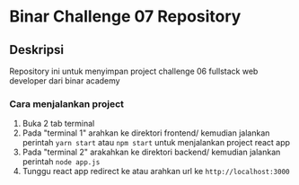# Binar Challenge 07 Repository

## Deskripsi

Repository ini untuk menyimpan project challenge 06 fullstack web developer dari binar academy

### Cara menjalankan project

1. Buka 2 tab terminal
2. Pada "terminal 1" arahkan ke direktori frontend/ kemudian jalankan perintah `yarn start` atau `npm start` untuk menjalankan project react app
3. Pada "terminal 2" arakahkan ke direktori backend/ kemudian jalankan perintah `node app.js`
4. Tunggu react app redirect ke atau arahkan url ke `http://localhost:3000`
